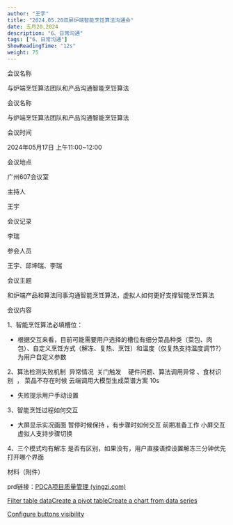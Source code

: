 ```yaml
---
author: "王宇"
title: "2024.05.20双屏炉端智能烹饪算法沟通会"
date: 五月20,2024
description: "6、日常沟通"
tags: ["6、日常沟通"]
ShowReadingTime: "12s"
weight: 75
---
```

会议名称

与炉端烹饪算法团队和产品沟通智能烹饪算法

会议名称

与炉端烹饪算法团队和产品沟通智能烹饪算法

会议时间

2024年05月17日 上午11:00~12:00

会议地点

广州607会议室

主持人

王宇

会议记录

李瑞

参会人员

王宇、邱坤瑞、李瑞

会议主题

和炉端产品和算法同事沟通智能烹饪算法，虚拟人如何更好支撑智能烹饪算法

会议内容

1、智能烹饪算法必填槽位：

*   根据交互来看，目前可能需要用户选择的槽位有细分菜品种类（菜包、肉包）、自定义烹饪方式（解冻、复热、烹饪）和温度（仅复热支持温度调节?）为用户自定义参数

2、算法检测失败机制  异常情况  关门触发    硬件问题、算法调用异常 、食材识别  ， 菜品不存在时候 云端调用大模型生成菜谱方案 10s 

*   失败提示用户手动设置  

3、智能烹饪过程如何交互  

*   大屏显示实况画面 暂停时候保持 ，有步骤时如何交互 前期准备工作 小屏交互 虚拟人支持步骤切换

4、三个模式均有解冻 是否有区别，如果没有，用户直接语控设置解冻三分钟优先打开哪个界面

材料（附件）

prd链接：[PDCA项目质量管理 (yingzi.com)](https://pdca.yingzi.com/#/documentMgtView_1715738755316?id=366&type=prd)

[Filter table data](#)[Create a pivot table](#)[Create a chart from data series](#)

[Configure buttons visibility](/users/tfac-settings.action)